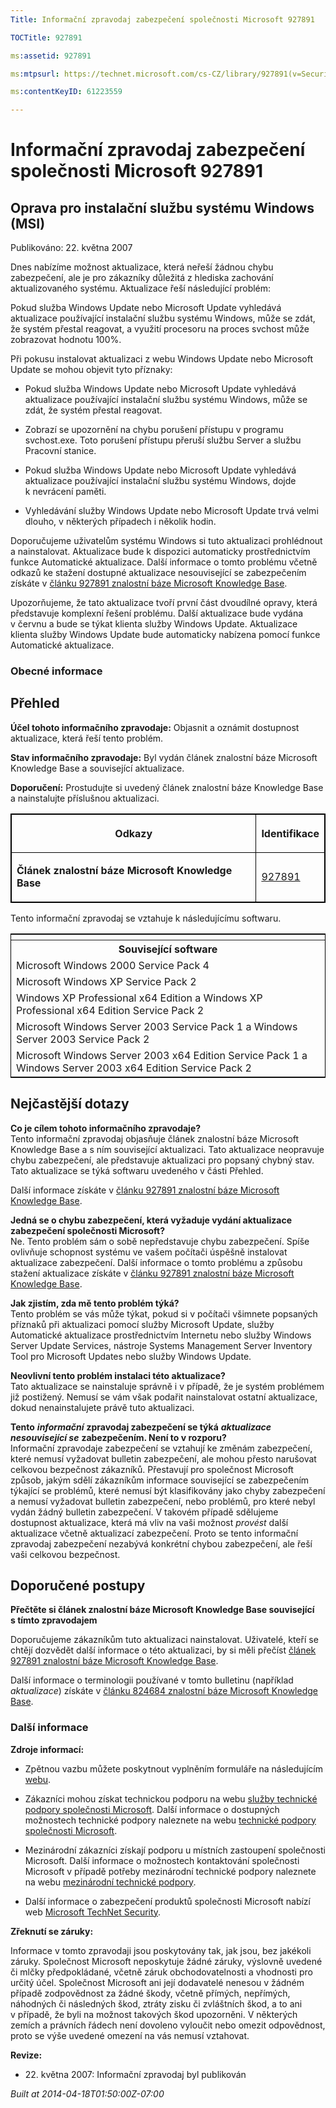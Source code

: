 ```yaml
---
Title: Informační zpravodaj zabezpečení společnosti Microsoft 927891

TOCTitle: 927891

ms:assetid: 927891

ms:mtpsurl: https://technet.microsoft.com/cs-CZ/library/927891(v=Security.10)

ms:contentKeyID: 61223559

---
```


# Informační zpravodaj zabezpečení společnosti Microsoft 927891 #

## Oprava pro instalační službu systému Windows (MSI) ##

Publikováno: 22. května 2007

Dnes nabízíme možnost aktualizace, která neřeší žádnou chybu zabezpečení, ale je pro zákazníky důležitá z hlediska zachování aktualizovaného systému. Aktualizace řeší následující problém:

Pokud služba Windows Update nebo Microsoft Update vyhledává aktualizace používající instalační službu systému Windows, může se zdát, že systém přestal reagovat, a využití procesoru na proces svchost může zobrazovat hodnotu 100%.

Při pokusu instalovat aktualizaci z webu Windows Update nebo Microsoft Update se mohou objevit tyto příznaky:

* Pokud služba Windows Update nebo Microsoft Update vyhledává aktualizace používající instalační službu systému Windows, může se zdát, že systém přestal reagovat.

* Zobrazí se upozornění na chybu porušení přístupu v programu svchost.exe. Toto porušení přístupu přeruší službu Server a službu Pracovní stanice.

* Pokud služba Windows Update nebo Microsoft Update vyhledává aktualizace používající instalační službu systému Windows, dojde k nevrácení paměti.

* Vyhledávání služby Windows Update nebo Microsoft Update trvá velmi dlouho, v některých případech i několik hodin.

Doporučujeme uživatelům systému Windows si tuto aktualizaci prohlédnout a nainstalovat. Aktualizace bude k dispozici automaticky prostřednictvím funkce Automatické aktualizace. Další informace o tomto problému včetně odkazů ke stažení dostupné aktualizace nesouvisející se zabezpečením získáte v [článku 927891 znalostní báze Microsoft Knowledge Base](http://support.microsoft.com/kb/927891/cs).

Upozorňujeme, že tato aktualizace tvoří první část dvoudílné opravy, která představuje komplexní řešení problému. Další aktualizace bude vydána v červnu a bude se týkat klienta služby Windows Update. Aktualizace klienta služby Windows Update bude automaticky nabízena pomocí funkce Automatické aktualizace.

### Obecné informace ###

## Přehled ##

**Účel tohoto informačního zpravodaje:** Objasnit a oznámit dostupnost aktualizace, která řeší tento problém.

**Stav informačního zpravodaje:** Byl vydán článek znalostní báze Microsoft Knowledge Base a související aktualizace.

**Doporučení:** Prostudujte si uvedený článek znalostní báze Knowledge Base a nainstalujte příslušnou aktualizaci.

<p> </p> 

<table style="border:1px solid black;">

<tr>

<th colspan="1" style="border:1px solid black;">

Odkazy
</th>
<th colspan="1" style="border:1px solid black;">

Identifikace
</th></tr>
<tr>

<td style="border:1px solid black;">

**Článek znalostní báze Microsoft Knowledge Base**
</td>
<td style="border:1px solid black;">

[927891](http://support.microsoft.com/kb/927891/cs)
</td></tr>
</table>

<p> </p> 

Tento informační zpravodaj se vztahuje k následujícímu softwaru.
<p> </p> 

<table style="border:1px solid black;">
<tbody><tr><th></th></tr>
     <tr><th>Související software</th></tr>
    <tr><td>Microsoft Windows&nbsp;2000 Service Pack&nbsp;4</td></tr>
            <tr><td>Microsoft Windows XP Service Pack 2</td></tr>
            <tr><td>Windows&nbsp;XP Professional x64 Edition a Windows&nbsp;XP Professional x64 Edition Service Pack&nbsp;2</td></tr>
            <tr><td>Microsoft Windows Server&nbsp;2003 Service Pack&nbsp;1 a Windows Server&nbsp;2003 Service Pack&nbsp;2</td></tr>
            <tr><td>Microsoft Windows Server&nbsp;2003 x64 Edition Service Pack&nbsp;1 a Windows Server&nbsp;2003 x64 Edition Service Pack&nbsp;2</td></tr>
          </tbody></table>

## Nejčastější dotazy ##

**Co je cílem tohoto informačního zpravodaje?**  
Tento informační zpravodaj objasňuje článek znalostní báze Microsoft Knowledge Base a s ním související aktualizaci. Tato aktualizace neopravuje chybu zabezpečení, ale představuje aktualizaci pro popsaný chybný stav. Tato aktualizace se týká softwaru uvedeného v části Přehled.

Další informace získáte v [článku 927891 znalostní báze Microsoft Knowledge Base](http://support.microsoft.com/kb/927891/cs).

**Jedná se o chybu zabezpečení, která vyžaduje vydání aktualizace zabezpečení společnosti Microsoft?**  
Ne. Tento problém sám o sobě nepředstavuje chybu zabezpečení. Spíše ovlivňuje schopnost systému ve vašem počítači úspěšně instalovat aktualizace zabezpečení. Další informace o tomto problému a způsobu stažení aktualizace získáte v [článku 927891 znalostní báze Microsoft Knowledge Base](http://support.microsoft.com/kb/927891/cs).

**Jak zjistím, zda mě tento problém týká?**  
Tento problém se vás může týkat, pokud si v počítači všimnete popsaných příznaků při aktualizaci pomocí služby Microsoft Update, služby Automatické aktualizace prostřednictvím Internetu nebo služby Windows Server Update Services, nástroje Systems Management Server Inventory Tool pro Microsoft Updates nebo služby Windows Update.

**Neovlivní tento problém instalaci této aktualizace?**  
Tato aktualizace se nainstaluje správně i v případě, že je systém problémem již postižený. Nemusí se vám však podařit nainstalovat ostatní aktualizace, dokud nenainstalujete právě tuto aktualizaci.

**Tento** ***informační*** **zpravodaj zabezpečení se týká** ***aktualizace nesouvisející se*** **zabezpečením. Není to v rozporu?**  
Informační zpravodaje zabezpečení se vztahují ke změnám zabezpečení, které nemusí vyžadovat bulletin zabezpečení, ale mohou přesto narušovat celkovou bezpečnost zákazníků. Přestavují pro společnost Microsoft způsob, jakým sdělí zákazníkům informace související se zabezpečením týkající se problémů, které nemusí být klasifikovány jako chyby zabezpečení a nemusí vyžadovat bulletin zabezpečení, nebo problémů, pro které nebyl vydán žádný bulletin zabezpečení. V takovém případě sdělujeme dostupnost aktualizace, která má vliv na vaši možnost *provést* další aktualizace včetně aktualizací zabezpečení. Proto se tento informační zpravodaj zabezpečení nezabývá konkrétní chybou zabezpečení, ale řeší vaši celkovou bezpečnost.

## Doporučené postupy ##

**Přečtěte si článek znalostní báze Microsoft Knowledge Base související s tímto zpravodajem**

Doporučujeme zákazníkům tuto aktualizaci nainstalovat. Uživatelé, kteří se chtějí dozvědět další informace o této aktualizaci, by si měli přečíst [článek 927891 znalostní báze Microsoft Knowledge Base](http://support.microsoft.com/kb/927891/cs).

Další informace o terminologii používané v tomto bulletinu (například *aktualizace*) získáte v [článku 824684 znalostní báze Microsoft Knowledge Base](http://support.microsoft.com/kb/824684/cs).

### Další informace ###

**Zdroje informací:**

* Zpětnou vazbu můžete poskytnout vyplněním formuláře na následujícím [webu](https://support.microsoft.com/common/survey.aspx?scid=sw;en;1257&amp;amp;showpage=1&amp;amp;ws=technet&amp;amp;sd=tech).

* Zákazníci mohou získat technickou podporu na webu [služby technické podpory společnosti Microsoft](http://go.microsoft.com/fwlink/?linkid=21131). Další informace o dostupných možnostech technické podpory naleznete na webu [technické podpory společnosti Microsoft](http://support.microsoft.com/?ln=cs).

* Mezinárodní zákazníci získají podporu u místních zastoupení společnosti Microsoft. Další informace o možnostech kontaktování společnosti Microsoft v případě potřeby mezinárodní technické podpory naleznete na webu [mezinárodní technické podpory](http://go.microsoft.com/fwlink/?linkid=21155).

* Další informace o zabezpečení produktů společnosti Microsoft nabízí web [Microsoft TechNet Security](http://go.microsoft.com/fwlink/?linkid=21132).

**Zřeknutí se záruky:**

Informace v tomto zpravodaji jsou poskytovány tak, jak jsou, bez jakékoli záruky. Společnost Microsoft neposkytuje žádné záruky, výslovně uvedené či mlčky předpokládané, včetně záruk obchodovatelnosti a vhodnosti pro určitý účel. Společnost Microsoft ani její dodavatelé nenesou v žádném případě zodpovědnost za žádné škody, včetně přímých, nepřímých, náhodných či následných škod, ztráty zisku či zvláštních škod, a to ani v případě, že byli na možnost takových škod upozorněni. V některých zemích a právních řádech není dovoleno vyloučit nebo omezit odpovědnost, proto se výše uvedené omezení na vás nemusí vztahovat.

**Revize:**

* <p>22. května 2007: Informační zpravodaj byl publikován</p>

*Built at 2014-04-18T01:50:00Z-07:00*


